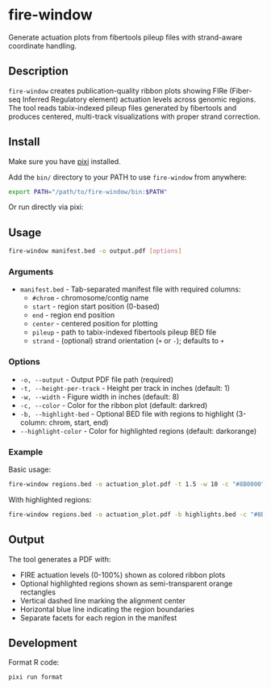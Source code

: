 # fire-window

Generate actuation plots from fibertools pileup files with strand-aware coordinate handling.

## Description

`fire-window` creates publication-quality ribbon plots showing FIRe (Fiber-seq Inferred Regulatory element) actuation levels across genomic regions. The tool reads tabix-indexed pileup files generated by fibertools and produces centered, multi-track visualizations with proper strand correction.

## Install

Make sure you have [pixi](https://pixi.dev/) installed.

Add the `bin/` directory to your PATH to use `fire-window` from anywhere:

```bash
export PATH="/path/to/fire-window/bin:$PATH"
```

Or run directly via pixi:

## Usage

```bash
fire-window manifest.bed -o output.pdf [options]
```

### Arguments

- `manifest.bed` - Tab-separated manifest file with required columns:
  - `#chrom` - chromosome/contig name
  - `start` - region start position (0-based)
  - `end` - region end position
  - `center` - centered position for plotting
  - `pileup` - path to tabix-indexed fibertools pileup BED file
  - `strand` - (optional) strand orientation (`+` or `-`); defaults to `+`

### Options

- `-o, --output` - Output PDF file path (required)
- `-t, --height-per-track` - Height per track in inches (default: 1)
- `-w, --width` - Figure width in inches (default: 8)
- `-c, --color` - Color for the ribbon plot (default: darkred)
- `-b, --highlight-bed` - Optional BED file with regions to highlight (3-column: chrom, start, end)
- `--highlight-color` - Color for highlighted regions (default: darkorange)

### Example

Basic usage:

```bash
fire-window regions.bed -o actuation_plot.pdf -t 1.5 -w 10 -c "#8B0000"
```

With highlighted regions:

```bash
fire-window regions.bed -o actuation_plot.pdf -b highlights.bed -c "#8B0000"
```

## Output

The tool generates a PDF with:

- FIRE actuation levels (0-100%) shown as colored ribbon plots
- Optional highlighted regions shown as semi-transparent orange rectangles
- Vertical dashed line marking the alignment center
- Horizontal blue line indicating the region boundaries
- Separate facets for each region in the manifest

## Development

Format R code:

```bash
pixi run format
```
